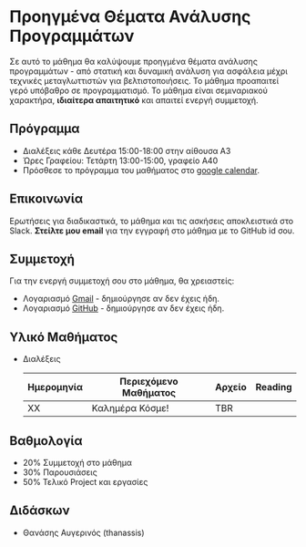#  Προηγμένα Θέματα Ανάλυσης Προγραμμάτων

Σε αυτό το μάθημα θα καλύψουμε προηγμένα θέματα ανάλυσης προγραμμάτων - από στατική και δυναμική ανάλυση για ασφάλεια μέχρι τεχνικές μεταγλωττιστών για βελτιστοποιήσεις. Το μάθημα προαπαιτεί γερό υπόβαθρο σε προγραμματισμό. Το μάθημα είναι σεμιναριακού χαρακτήρα, **ιδιαίτερα απαιτητικό** και απαιτεί ενεργή συμμετοχή.

## Πρόγραμμα

* Διαλέξεις κάθε Δευτέρα 15:00-18:00 στην αίθουσα Α3
* Ώρες Γραφείου: Τετάρτη 13:00-15:00, γραφείο Α40
* Πρόσθεσε το πρόγραμμα του μαθήματος στο [google calendar](https://calendar.google.com/calendar/u/3?cid=Y180NTM5NmUxNzI0ZGRiM2E3YzY1YmFhMjExYWJmOTQ0MTllOTQwOTAwZGYxZmMwZmI2MmY3MmUyNGY0YTZlYjQ1QGdyb3VwLmNhbGVuZGFyLmdvb2dsZS5jb20).

## Επικοινωνία

Ερωτήσεις για διαδικαστικά, το μάθημα και τις ασκήσεις αποκλειστικά στο Slack. **Στείλτε μου email** για την εγγραφή στο μάθημα με το GitHub id σου.

## Συμμετοχή

Για την ενεργή συμμετοχή σου στο μάθημα, θα χρειαστείς:

* Λογαριασμό [Gmail](https://accounts.google.com/SignUp) - δημιούργησε αν δεν έχεις ήδη.
* Λογαριασμό [GitHub](https://github.com/join) - δημιούργησε αν δεν έχεις ήδη. 

## Υλικό Μαθήματος

* Διαλέξεις

    | Ημερομηνία | Περιεχόμενο Μαθήματος | Αρχείο | Reading |
    | --- | --- | --- | --- |
    | ΧΧ | Καλημέρα Κόσμε! | TBR | |

## Βαθμολογία

* 20% Συμμετοχή στο μάθημα
* 30% Παρουσιάσεις
* 50% Τελικό Project και εργασίες

## Διδάσκων

* Θανάσης Αυγερινός (thanassis)
